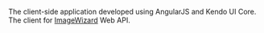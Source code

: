 The client-side application developed using AngularJS and Kendo UI Core. The client for [ImageWizard](https://github.com/Rhoxolan/ImageWizard) Web API.
